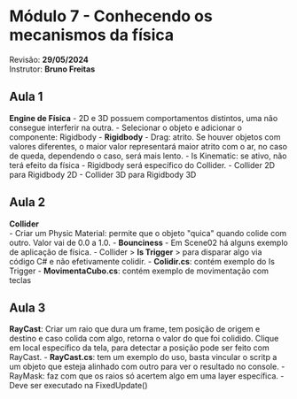 # Módulo 7 - Conhecendo os mecanismos da física

Revisão: **29/05/2024**<br>
Instrutor: **Bruno Freitas**<br>

## Aula 1
**Engine de Física**
    - 2D e 3D possuem comportamentos distintos, uma não consegue interferir na outra.
    - Selecionar o objeto e adicionar o componente: Rigidbody
    - **Rigidbody**
        - Drag: atrito. Se houver objetos com valores diferentes, o maior valor representará maior atrito com o ar, no caso de queda, dependendo o caso, será mais lento.
        - Is Kinematic: se ativo, não terá efeito da física
    - Rigidbody será específico do Collider.
        - Collider 2D para Rigidbody 2D
        - Collider 3D para Rigidbody 3D

## Aula 2
**Collider**<br>
    - Criar um Physic Material: permite que o objeto "quica" quando colide com outro. Valor vai de 0.0 a 1.0.
        - **Bounciness**
    - Em Scene02 há alguns exemplo de aplicação de física.
    - Collider > **Is Trigger** > para disparar algo via código C# e não efetivamente colidir.
    - **Colidir.cs**: contém exemplo do Is Trigger
    - **MovimentaCubo.cs**: contém exemplo de movimentação com teclas

## Aula 3
**RayCast**: Criar um raio que dura um frame, tem posição de origem e destino e caso colida com algo, retorna o valor do que foi colidido. Clique em local específico da tela, para detectar a posição pode ser feito com RayCast.
    - **RayCast.cs**: tem um exemplo do uso, basta vincular o scritp a um objeto que esteja alinhado com outro para ver o resultado no console.
    - RayMask: faz com que os raios só acertem algo em uma layer específica.
    - Deve ser executado na FixedUpdate()